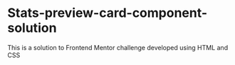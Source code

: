 # Stats-preview-card-component-solution
This is a solution to Frontend Mentor challenge developed using HTML and CSS
